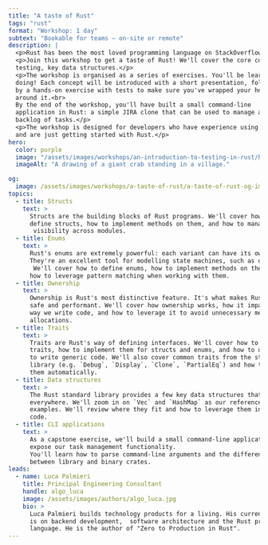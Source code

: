 ```yaml
---
title: "A taste of Rust"
tags: "rust"
format: "Workshop: 1 day"
subtext: "Bookable for teams – on-site or remote"
description: |
  <p>Rust has been the most loved programming language on StackOverflow for 7 years in a row. What's it all about?</p>
  <p>Join this workshop to get a taste of Rust! We'll cover the core concepts of the language: structs, enums, traits, 
  testing, key data structures.</p>
  <p>The workshop is organised as a series of exercises. You'll be learning by
  doing! Each concept will be introduced with a short presentation, followed
  by a hands-on exercise with tests to make sure you've wrapped your head
  around it.<br>
  By the end of the workshop, you'll have built a small command-line
  application in Rust: a simple JIRA clone that can be used to manage a
  backlog of tasks.</p>
  <p>The workshop is designed for developers who have experience using other programming languages 
  and are just getting started with Rust.</p>
hero:
  color: purple
  image: "/assets/images/workshops/an-introduction-to-testing-in-rust/header-background.jpg"
  imageAlt: "A drawing of a giant crab standing in a village."

og:
  image: /assets/images/workshops/a-taste-of-rust/a-taste-of-rust-og-image.jpeg
topics:
  - title: Structs
    text: >
      Structs are the building blocks of Rust programs. We'll cover how to
      define structs, how to implement methods on them, and how to manage their
       visibility across modules.
  - title: Enums
    text: >
      Rust's enums are extremely powerful: each variant can have its own data!
      They're an excellent tool for modelling state machines, such as our tasks.
       We'll cover how to define enums, how to implement methods on them,  and
      how to leverage pattern matching when working with them.
  - title: Ownership
    text: >
      Ownership is Rust's most distinctive feature. It's what makes Rust code
      safe and performant. We'll cover how ownership works, how it impacts the
      way we write code, and how to leverage it to avoid unnecessary memory
      allocations.
  - title: Traits
    text: >
      Traits are Rust's way of defining interfaces. We'll cover how to define
      traits, how to implement them for structs and enums, and how to use traits
      to write generic code. We'll also cover common traits from the standard
      library (e.g. `Debug`, `Display`, `Clone`, `PartialEq`) and how to derive
      them automatically.
  - title: Data structures
    text: >
      The Rust standard library provides a few key data structures that are used
      everywhere. We'll zoom in on `Vec` and `HashMap` as our reference
      examples. We'll review where they fit and how to leverage them in our
      code.
  - title: CLI applications
    text: >
      As a capstone exercise, we'll build a small command-line application to
      expose our task management functionality.  
      You'll learn how to parse command-line arguments and the difference
      between library and binary crates.
leads:
  - name: Luca Palmieri
    title: Principal Engineering Consultant
    handle: algo_luca
    image: /assets/images/authors/algo_luca.jpg
    bio: >
      Luca Palmieri builds technology products for a living. His current focus
      is on backend development,  software architecture and the Rust programming
      language. He is the author of "Zero to Production in Rust".
---
```


<!--break-->
